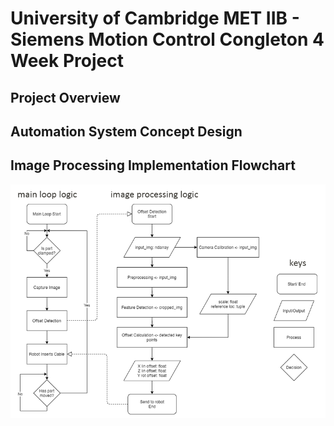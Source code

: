 # University of Cambridge MET IIB - Siemens Motion Control Congleton 4 Week Project

## Project Overview

## Automation System Concept Design


## Image Processing Implementation Flowchart
!["Image Processing implementation flowchart"](https://github.com/jameslee98331/METIIB-SIEMENS-4WK/blob/master/flowchart.png)
